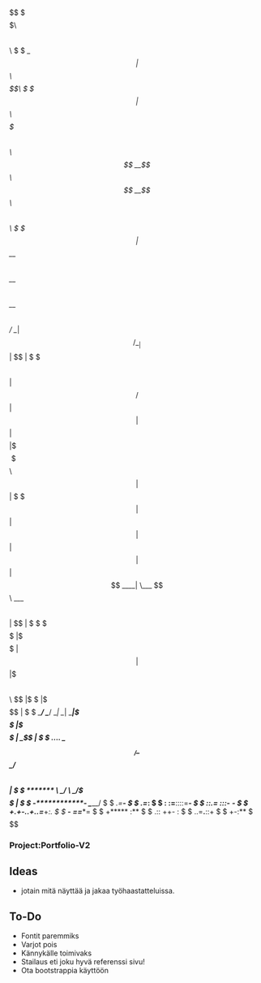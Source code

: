 $$$$$$$$$$$$$$$$$$$$$$$$$$$$$$$$$$$$$$$$$$$$$$$$$$$$$$$$$$$$$$$$$$$$$$$$$$
$    $$$$$\                                  $$\       $$\               $
$    \__$$ |                               $$$$$$\   $$$$$$\             $
$       $$ | $$$$$$\  $$$$$$$\   $$$$$$\  $$  __$$\ $$  __$$\ $$\   $$\  $
$       $$ |$$  __$$\ $$  __$$\ $$  __$$\ $$ /  \__|$$ /  \__|$$ |  $$ | $
$ $$\   $$ |$$ /  $$ |$$ |  $$ |$$$$$$$$ |\$$$$$$\  \$$$$$$\  $$ |  $$ | $
$ $$ |  $$ |$$ |  $$ |$$ |  $$ |$$   ____| \___ $$\  \___ $$\ $$ |  $$ | $
$ \$$$$$$  |\$$$$$$  |$$ |  $$ |\$$$$$$$\ $$\  \$$ |$$\  \$$ |\$$$$$$$ | $
$  \______/  \______/ \__|  \__| \_______|\$$$$$$  |\$$$$$$  | \____$$ | $
$                     ....                 \_$$  _/  \_$$  _/ $$\   $$ | $
$                   *******                     \ _/      \ _/\$$$$$$  | $
$               -************-                                 \______/  $
$             *.=************-               				             $
$            **.=***********:             				                 $
$            : :=**::::=*****-       					                 $
$            ::.=** :::-** **-      					                 $
$            +.+-..+..=***+*:.      					                 $
$            ***-  =*=****=   					                         $
$              +*****  :**     					                         $
$               .::  ++- :     					                         $
$             ..=**.**::+				 		                         $
$              +-:**         					                         $
$$$$$$$$$$$$$$$$$$$$$$$$$$$$$$$$$$$$$$$$$$$$$$$$$$$$$$$$$$$$$$$$$$$$$$$$$$ 

### Project:Portfolio-V2 ###

## Ideas ##
- jotain mitä näyttää ja jakaa työhaastatteluissa.

## To-Do ##
- Fontit paremmiks
- Varjot pois
- Kännykälle toimivaks
- Stailaus eti joku hyvä referenssi sivu!
- Ota bootstrappia käyttöön